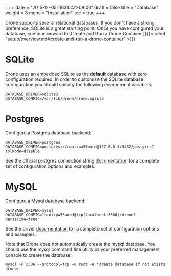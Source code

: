 +++
date = "2015-12-05T16:00:21-08:00"
draft = false
title = "Database"
weight = 3
menu = "installation"
toc = true
+++

Drone supports several relational databases. If you don't have a strong preference, SQLite is a great starting point. Once you have configured your database, continue onward to [Create and Run a Drone Container]({{< relref "setup/overview.md#create-and-run-a-drone-container" >}}) 

# SQLite

Drone uses an embedded SQLite as the **default** database with zero configuration required. In order to customize the SQLite database configuration you should specify the following environment variables:

```
DATABASE_DRIVER=sqlite3
DATABASE_CONFIG=/var/lib/drone/drone.sqlite
```

# Postgres

Configure a Postgres database backend:

```
DATABASE_DRIVER=postgres
DATABASE_CONFIG=postgres://root:pa55word@127.0.0.1:5432/postgres?sslmode=disable
```

See the official postgres connection string [documentation](http://www.postgresql.org/docs/current/static/libpq-connect.html#LIBPQ-CONNSTRING) for a complete set of configuration options and examples.

# MySQL

Configure a Mysql database backend:

```
DATABASE_DRIVER=mysql
DATABASE_CONFIG="root:pa55word@tcp(localhost:3306)/drone?parseTime=true"
```
See the driver [documentation](https://github.com/go-sql-driver/mysql#dsn-data-source-name) for a complete set of configuration options and examples.

Note that Drone does not automatically create the mysql database. You should use the mysql command line utility or your preferred management console to create the database:

```
mysql -P 3306 --protocol=tcp -u root -e 'create database if not exists drone;'
```
